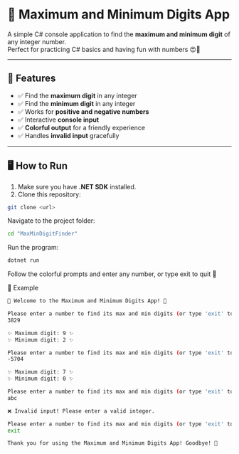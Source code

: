 # 🧮 Maximum and Minimum Digits App

A simple C# console application to find the **maximum and minimum digit** of any integer number.  
Perfect for practicing C# basics and having fun with numbers 😍💖

---

## 🌟 Features

- ✅ Find the **maximum digit** in any integer  
- ✅ Find the **minimum digit** in any integer  
- ✅ Works for **positive and negative numbers**  
- ✅ Interactive **console input**  
- ✅ **Colorful output** for a friendly experience  
- ✅ Handles **invalid input** gracefully  

---

## 🖥 How to Run

1. Make sure you have **.NET SDK** installed.  
2. Clone this repository:

```bash
git clone <url>
```

Navigate to the project folder:
```bash
cd "MaxMinDigitFinder"
```

Run the program:
```bash
dotnet run
```

Follow the colorful prompts and enter any number, or type exit to quit 🎉

📝 Example
```bash
🌟 Welcome to the Maximum and Minimum Digits App! 🌟

Please enter a number to find its max and min digits (or type 'exit' to quit):
3829

✨ Maximum digit: 9 ✨
✨ Minimum digit: 2 ✨

Please enter a number to find its max and min digits (or type 'exit' to quit):
-5704

✨ Maximum digit: 7 ✨
✨ Minimum digit: 0 ✨

Please enter a number to find its max and min digits (or type 'exit' to quit):
abc

❌ Invalid input! Please enter a valid integer.

Please enter a number to find its max and min digits (or type 'exit' to quit):
exit

Thank you for using the Maximum and Minimum Digits App! Goodbye! 💖
```

